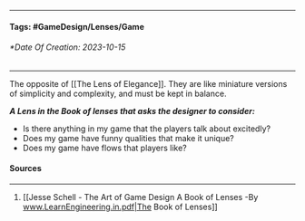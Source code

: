__________________________________________________________________________
#### **Tags:** #GameDesign/Lenses/Game
###### *Date Of Creation: 2023-10-15
__________________________________________________________________________

The opposite of [[The Lens of Elegance]]. They are like miniature versions of simplicity and complexity, and must be kept in balance.

***A Lens in the Book of lenses that asks the designer to consider:***
- Is there anything in my game that the players talk about excitedly?
- Does my game have funny qualities that make it unique?
- Does my game have flows that players like?
#### Sources
__________________________________________________________________________
1. [[Jesse Schell - The Art of Game Design A Book of Lenses -By www.LearnEngineering.in.pdf|The Book of Lenses]]